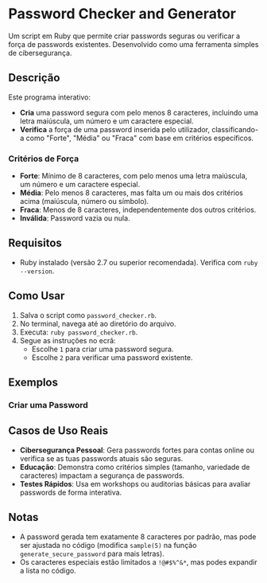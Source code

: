 # Password Checker and Generator

Um script em Ruby que permite criar passwords seguras ou verificar a força de passwords existentes. Desenvolvido como uma ferramenta simples de cibersegurança.

## Descrição
Este programa interativo:
- **Cria** uma password segura com pelo menos 8 caracteres, incluindo uma letra maiúscula, um número e um caractere especial.
- **Verifica** a força de uma password inserida pelo utilizador, classificando-a como "Forte", "Média" ou "Fraca" com base em critérios específicos.

### Critérios de Força
- **Forte**: Mínimo de 8 caracteres, com pelo menos uma letra maiúscula, um número e um caractere especial.
- **Média**: Pelo menos 8 caracteres, mas falta um ou mais dos critérios acima (maiúscula, número ou símbolo).
- **Fraca**: Menos de 8 caracteres, independentemente dos outros critérios.
- **Inválida**: Password vazia ou nula.

## Requisitos
- Ruby instalado (versão 2.7 ou superior recomendada). Verifica com `ruby --version`.

## Como Usar
1. Salva o script como `password_checker.rb`.
2. No terminal, navega até ao diretório do arquivo.
3. Executa: `ruby password_checker.rb`.
4. Segue as instruções no ecrã:
   - Escolhe `1` para criar uma password segura.
   - Escolhe `2` para verificar uma password existente.

## Exemplos
### Criar uma Password

## Casos de Uso Reais
- **Cibersegurança Pessoal**: Gera passwords fortes para contas online ou verifica se as tuas passwords atuais são seguras.
- **Educação**: Demonstra como critérios simples (tamanho, variedade de caracteres) impactam a segurança de passwords.
- **Testes Rápidos**: Usa em workshops ou auditorias básicas para avaliar passwords de forma interativa.

## Notas
- A password gerada tem exatamente 8 caracteres por padrão, mas pode ser ajustada no código (modifica `sample(5)` na função `generate_secure_password` para mais letras).
- Os caracteres especiais estão limitados a `!@#$%^&*`, mas podes expandir a lista no código.
